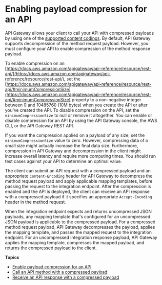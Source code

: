 # Enabling payload compression for an API<a name="api-gateway-gzip-compression-decompression"></a>

 API Gateway allows your client to call your API with compressed payloads by using one of the [supported content codings](api-gateway-enable-compression.md#api-gateway-supported-content-encodings)\. By default, API Gateway supports decompression of the method request payload\. However, you must configure your API to enable compression of the method response payload\. 

 To enable compression on an [https://docs.aws.amazon.com/apigateway/api-reference/resource/rest-api/](https://docs.aws.amazon.com/apigateway/api-reference/resource/rest-api/), set the [https://docs.aws.amazon.com/apigateway/api-reference/resource/rest-api/#minimumCompressionSize](https://docs.aws.amazon.com/apigateway/api-reference/resource/rest-api/#minimumCompressionSize) property to a non\-negative integer between 0 and 10485760 \(10M bytes\) when you create the API or after you've created the API\. To disable compression on the API, set the `minimumCompressionSize` to null or remove it altogether\. You can enable or disable compression for an API by using the API Gateway console, the AWS CLI, or the API Gateway REST API\. 

If you want the compression applied on a payload of any size, set the `minimumCompressionSize` value to zero\. However, compressing data of a small size might actually increase the final data size\. Furthermore, compression in API Gateway and decompression in the client might increase overall latency and require more computing times\. You should run test cases against your API to determine an optimal value\.

The client can submit an API request with a compressed payload and an appropriate `Content-Encoding` header for API Gateway to decompress the method request payload and apply applicable mapping templates, before passing the request to the integration endpoint\. After the compression is enabled and the API is deployed, the client can receive an API response with a compressed payload if it specifies an appropriate `Accept-Encoding` header in the method request\. 

When the integration endpoint expects and returns uncompressed JSON payloads, any mapping template that's configured for an uncompressed JSON payload is applicable to the compressed payload\. For a compressed method request payload, API Gateway decompresses the payload, applies the mapping template, and passes the mapped request to the integration endpoint\. For an uncompressed integration response payload, API Gateway applies the mapping template, compresses the mapped payload, and returns the compressed payload to the client\. 

**Topics**
+ [Enable payload compression for an API](api-gateway-enable-compression.md)
+ [Call an API method with a compressed payload](api-gateway-make-request-with-compressed-payload.md)
+ [Receive an API response with a compressed payload](api-gateway-receive-response-with-compressed-payload.md)